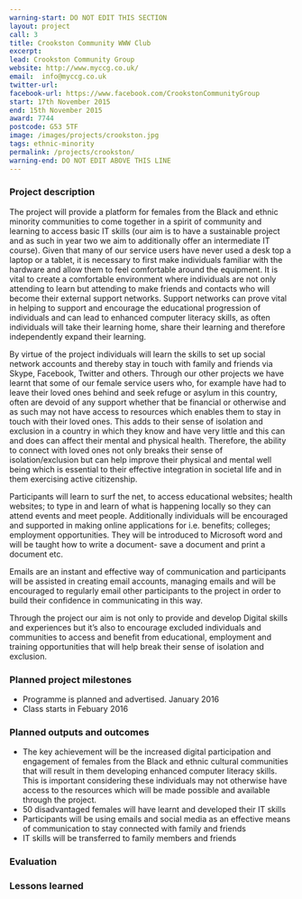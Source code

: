 ```yaml
---
warning-start: DO NOT EDIT THIS SECTION
layout: project
call: 3
title: Crookston Community WWW Club
excerpt: 
lead: Crookston Community Group
website: http://www.myccg.co.uk/
email:  info@myccg.co.uk
twitter-url: 
facebook-url: https://www.facebook.com/CrookstonCommunityGroup
start: 17th November 2015
end: 15th November 2015 
award: 7744
postcode: G53 5TF
image: /images/projects/crookston.jpg
tags: ethnic-minority
permalink: /projects/crookston/
warning-end: DO NOT EDIT ABOVE THIS LINE
---
```


### Project description

The project will provide a platform for females from the Black and ethnic minority communities to come together in a spirit of community and learning to access basic IT skills (our aim is to have a sustainable project and as such in year two we aim to additionally offer an intermediate IT course). Given that many of our service users have never used a desk top a laptop or a tablet, it is necessary to first make individuals familiar with the hardware and allow them to feel comfortable around the equipment. It is vital to create a comfortable environment where individuals are not only attending to learn but attending to make friends and contacts who will become their external support networks. Support networks can prove vital in helping to support and encourage the educational progression of individuals and can lead to enhanced computer literacy skills, as often individuals will take their learning home, share their learning and therefore independently expand their learning. 

By virtue of the project individuals will learn the skills to set up social network accounts and thereby stay in touch with family and friends via Skype, Facebook, Twitter and others. Through our other projects we have learnt that some of our female service users who, for example have had to leave their loved ones behind and seek refuge or asylum in this country, often are devoid of any support whether that be financial or otherwise and as such may not have access to resources which enables them to stay in touch with their loved ones. This adds to their sense of isolation and exclusion in a country in which they know and have very little and this can and does can affect their mental and physical health. Therefore, the ability to connect with loved ones not only breaks their sense of isolation/exclusion but can help improve their physical and mental well being which is essential to their effective integration in societal life and in them exercising active citizenship. 

Participants will learn to surf the net, to access educational websites; health websites; to type in and learn of what is happening locally so they can attend events and meet people. Additionally individuals will be encouraged and supported in making online applications for i.e. benefits; colleges; employment opportunities. They will be introduced to Microsoft word and will be taught how to write a document- save a document and print a document etc. 

Emails are an instant and effective way of communication and participants will be assisted in creating email accounts, managing emails and will be encouraged to regularly email other participants to the project in order to build their confidence in communicating in this way. 

Through the project our aim is not only to provide and develop Digital skills and experiences but it’s also to encourage excluded individuals and communities to access and benefit from educational, employment and training opportunities that will help break their sense of isolation and exclusion.

### Planned project milestones

* Programme is planned and advertised. January 2016
* Class starts in Febuary 2016

### Planned outputs and outcomes

* The key achievement will be the increased digital participation and engagement of females from the Black and ethnic cultural communities that will result in them developing enhanced computer literacy skills. This is important considering these individuals may not otherwise have access to the resources which will be made possible and available through the project.
* 50 disadvantaged females will have learnt and developed their IT skills
* Participants will be using emails and social media as an effective means of communication to stay connected with family and friends
* IT skills will be transferred to family members and friends


### Evaluation


### Lessons learned



